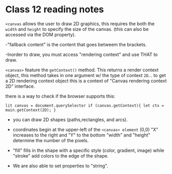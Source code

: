 # Class 12 reading notes

 ``<canvas`` allows the user to draw 2D graphics, this requires the both the `width` and `height` to specify the size of the canvas. (this can also be accessed via the DOM property).

 -"fallback content" is the content that goes betweem the brackets.

 -Inorder to draw, you must access "rendering context" and use THAT to draw.

``<canvas>`` feature the ``getContext()`` method. This returns a render context object, this method takes in one argument w/ the type of context `2D`... to get a 2D rendering context object this is a context of "Canvas rendering context 2D" interface.

there is a way to check if the browser supports this:

``lit canvas = document.querySelector
            if (canvas.getContext){
                let ctx = main.getContext(2D);
            }``

- you can draw 2D shapes (paths,rectangles, and arcs).

- coordinates begin at the upper-left of the ``<canvas> element`` (0,0) "X" increases to the right and "Y" to the bottom "width" and "height" determine the number of the pixels.

- "fill" fills in the shape with a specific style (color, gradient, image) while "stroke" add colors to the edge of the shape.

- We are also able to set properties  to "string". 

